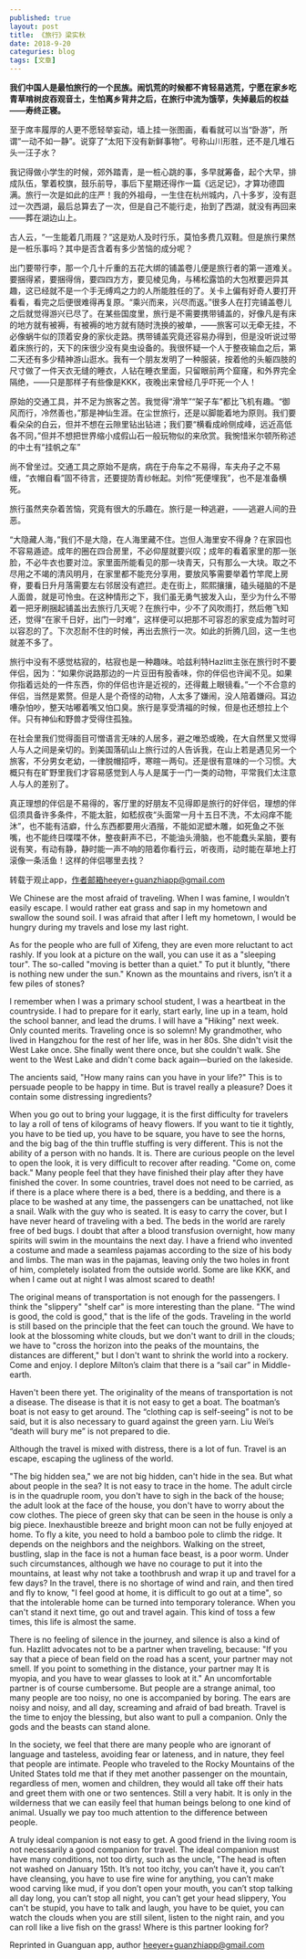 ```yaml
---
published: true
layout: post
title: 《旅行》梁实秋
date: 2018-9-20
categuries: blog
tags: [文章]
---
```


**我们中国人是最怕旅行的一个民族。闹饥荒的时候都不肯轻易逃荒，宁愿在家乡吃青草啃树皮吞观音土，生怕离乡背井之后，在旅行中流为饿莩，失掉最后的权益——寿终正寝。**

至于席丰履厚的人更不愿轻举妄动，墙上挂一张图画，看看就可以当“卧游”，所谓“一动不如一静”。说穿了“太阳下没有新鲜事物”。号称山川形胜，还不是几堆石头一汪子水？

我记得做小学生的时候，郊外踏青，是一桩心跳的事，多早就筹备，起个大早，排成队伍，擎着校旗，鼓乐前导，事后下星期还得作一篇《远足记》，才算功德圆满。旅行一次是如此的庄严！我的外祖母，一生住在杭州城内，八十多岁，没有逛过一次西湖，最后总算去了一次，但是自己不能行走，抬到了西湖，就没有再回来——葬在湖边山上。

古人云，“一生能着几雨屐？”这是劝人及时行乐，莫怕多费几双鞋。但是旅行果然是一桩乐事吗？其中是否含着有多少苦恼的成分呢？

出门要带行李，那一个几十斤重的五花大绑的铺盖卷儿便是旅行者的第一道难关。要捆得紧，要捆得俏，要四四方方，要见棱见角，与稀松露馅的大包袱要迥异其趣，这已经就不是一个手无缚鸡之力的人所能胜任的了。关卡上偏有好奇人要打开看看，看完之后便很难得再复原。“乘兴而来，兴尽而返。”很多人在打完铺盖卷儿之后就觉得游兴已尽了。在某些国度里，旅行是不需要携带铺盖的，好像凡是有床的地方就有被褥，有被褥的地方就有随时洗换的被单，——旅客可以无牵无挂，不必像蜗牛似的顶着安身的家伙走路。携带铺盖究竟还容易办得到，但是没听说过带着床旅行的，天下的床很少没有臭虫设备的。我很怀疑一个人于整夜输血之后，第二天还有多少精神游山逛水。我有一个朋友发明了一种服装，按着他的头躯四肢的尺寸做了一件天衣无缝的睡衣，人钻在睡衣里面，只留眼前两个窟窿，和外界完全隔绝，——只是那样子有些像是KKK，夜晚出来曾经几乎吓死一个人！

原始的交通工具，并不足为旅客之苦。我觉得“滑竿”“架子车”都比飞机有趣。“御风而行，冷然善也，”那是神仙生涯。在尘世旅行，还是以脚能着地为原则。我们要看朵朵的白云，但并不想在云隙里钻出钻进；我们要“横看成岭侧成峰，远近高低各不同，”但并不想把世界缩小成假山石一般玩物似的来欣赏。我惋惜米尔顿所称述的中土有“挂帆之车”

尚不曾坐过。交通工具之原始不是病，病在于舟车之不易得，车夫舟子之不易缠，“衣帽自看”固不待言，还要提防青纱帐起。刘伶“死便埋我”，也不是准备横死。

旅行虽然夹杂着苦恼，究竟有很大的乐趣在。旅行是一种逃避，——逃避人间的丑恶。

“大隐藏人海，”我们不是大隐，在人海里藏不住。岂但人海里安不得身？在家园也不容易遁迹。成年的圈在四合房里，不必仰屋就要兴叹；成年的看着家里的那一张脸，不必牛衣也要对泣。家里面所能看见的那一块青天，只有那么一大块。取之不尽用之不竭的清风明月，在家里都不能充分享用，要放风筝需要举着竹竿爬上房脊，要看日升月落需要左右邻居没有遮拦。走在街上，熙熙攘攘，磕头碰脑的不是人面兽，就是可怜虫。在这种情形之下，我们虽无勇气披发入山，至少为什么不带着一把牙刷捆起铺盖出去旅行几天呢？在旅行中，少不了风吹雨打，然后倦飞知还，觉得“在家千日好，出门一时难”，这样便可以把那不可容忍的家变成为暂时可以容忍的了。下次忍耐不住的时候，再出去旅行一次。如此的折腾几回，这一生也就差不多了。

旅行中没有不感觉枯寂的，枯寂也是一种趣味。哈兹利特Hazlitt主张在旅行时不要伴侣，因为：“如果你说路那边的一片豆田有股香味，你的伴侣也许闻不见。如果你指着远处的一件东西，你的伴侣也许是近视的，还得戴上眼镜看。”一个不合意的伴侣，当然是累赘。但是人是个奇怪的动物，人太多了嫌闹，没人陪着嫌闷。耳边嘈杂怕吵，整天咕嘟着嘴又怕口臭。旅行是享受清福的时候，但是也还想拉上个伴。只有神仙和野兽才受得住孤独。

在社会里我们觉得面目可憎语言无味的人居多，避之唯恐或晚，在大自然里又觉得人与人之间是亲切的。到美国落矶山上旅行过的人告诉我，在山上若是遇见另一个旅客，不分男女老幼，一律脱帽招呼，寒暄一两句。还是很有意味的一个习惯。大概只有在旷野里我们才容易感觉到人与人是属于一门一类的动物，平常我们太注意人与人的差别了。

真正理想的伴侣是不易得的，客厅里的好朋友不见得即是旅行的好伴侣，理想的伴侣须具备许多条件，不能太脏，如嵇叔夜“头面常一月十五日不洗，不太闷痒不能沐”，也不能有洁癖，什么东西都要用火酒揩，不能如泥塑木雕，如死鱼之不张嘴，也不能终日喋喋不休，整夜鼾声不已，不能油头滑脑，也不能蠢头呆脑，要有说有笑，有动有静，静时能一声不响的陪着你看行云，听夜雨，动时能在草地上打滚像一条活鱼！这样的伴侣哪里去找？

转载于观止app，作者邮箱heeyer+guanzhiapp@gmail.com

We Chinese are the most afraid of traveling. When I was famine, I wouldn’t easily escape. I would rather eat grass and sap in my hometown and swallow the sound soil. I was afraid that after I left my hometown, I would be hungry during my travels and lose my last right. 

As for the people who are full of Xifeng, they are even more reluctant to act rashly. If you look at a picture on the wall, you can use it as a "sleeping tour". The so-called "moving is better than a quiet." To put it bluntly, "there is nothing new under the sun." Known as the mountains and rivers, isn’t it a few piles of stones?

I remember when I was a primary school student, I was a heartbeat in the countryside. I had to prepare for it early, start early, line up in a team, hold the school banner, and lead the drums. I will have a "Hiking" next week. Only counted merits. Traveling once is so solemn! My grandmother, who lived in Hangzhou for the rest of her life, was in her 80s. She didn't visit the West Lake once. She finally went there once, but she couldn't walk. She went to the West Lake and didn't come back again—buried on the lakeside.

The ancients said, "How many rains can you have in your life?" This is to persuade people to be happy in time. But is travel really a pleasure? Does it contain some distressing ingredients?

When you go out to bring your luggage, it is the first difficulty for travelers to lay a roll of tens of kilograms of heavy flowers. If you want to tie it tightly, you have to be tied up, you have to be square, you have to see the horns, and the big bag of the thin truffle stuffing is very different. This is not the ability of a person with no hands. It is. There are curious people on the level to open the look, it is very difficult to recover after reading. "Come on, come back." Many people feel that they have finished their play after they have finished the cover. In some countries, travel does not need to be carried, as if there is a place where there is a bed, there is a bedding, and there is a place to be washed at any time, the passengers can be unattached, not like a snail. Walk with the guy who is seated. It is easy to carry the cover, but I have never heard of traveling with a bed. The beds in the world are rarely free of bed bugs. I doubt that after a blood transfusion overnight, how many spirits will swim in the mountains the next day. I have a friend who invented a costume and made a seamless pajamas according to the size of his body and limbs. The man was in the pajamas, leaving only the two holes in front of him, completely isolated from the outside world. Some are like KKK, and when I came out at night I was almost scared to death!

The original means of transportation is not enough for the passengers. I think the "slippery" "shelf car" is more interesting than the plane. "The wind is good, the cold is good," that is the life of the gods. Traveling in the world is still based on the principle that the feet can touch the ground. We have to look at the blossoming white clouds, but we don't want to drill in the clouds; we have to "cross the horizon into the peaks of the mountains, the distances are different," but I don't want to shrink the world into a rockery. Come and enjoy. I deplore Milton’s claim that there is a “sail car” in Middle-earth.

Haven't been there yet. The originality of the means of transportation is not a disease. The disease is that it is not easy to get a boat. The boatman’s boat is not easy to get around. The “clothing cap is self-seeing” is not to be said, but it is also necessary to guard against the green yarn. Liu Wei’s “death will bury me” is not prepared to die.

Although the travel is mixed with distress, there is a lot of fun. Travel is an escape, escaping the ugliness of the world.

"The big hidden sea," we are not big hidden, can't hide in the sea. But what about people in the sea? It is not easy to trace in the home. The adult circle is in the quadruple room, you don't have to sigh in the back of the house; the adult look at the face of the house, you don't have to worry about the cow clothes. The piece of green sky that can be seen in the house is only a big piece. Inexhaustible breeze and bright moon can not be fully enjoyed at home. To fly a kite, you need to hold a bamboo pole to climb the ridge. It depends on the neighbors and the neighbors. Walking on the street, bustling, slap in the face is not a human face beast, is a poor worm. Under such circumstances, although we have no courage to put it into the mountains, at least why not take a toothbrush and wrap it up and travel for a few days? In the travel, there is no shortage of wind and rain, and then tired and fly to know, "I feel good at home, it is difficult to go out at a time", so that the intolerable home can be turned into temporary tolerance. When you can't stand it next time, go out and travel again. This kind of toss a few times, this life is almost the same.

There is no feeling of silence in the journey, and silence is also a kind of fun. Hazlitt advocates not to be a partner when traveling, because: "If you say that a piece of bean field on the road has a scent, your partner may not smell. If you point to something in the distance, your partner may It is myopia, and you have to wear glasses to look at it." An uncomfortable partner is of course cumbersome. But people are a strange animal, too many people are too noisy, no one is accompanied by boring. The ears are noisy and noisy, and all day, screaming and afraid of bad breath. Travel is the time to enjoy the blessing, but also want to pull a companion. Only the gods and the beasts can stand alone.

In the society, we feel that there are many people who are ignorant of language and tasteless, avoiding fear or lateness, and in nature, they feel that people are intimate. People who traveled to the Rocky Mountains of the United States told me that if they met another passenger on the mountain, regardless of men, women and children, they would all take off their hats and greet them with one or two sentences. Still a very habit. It is only in the wilderness that we can easily feel that human beings belong to one kind of animal. Usually we pay too much attention to the difference between people.

A truly ideal companion is not easy to get. A good friend in the living room is not necessarily a good companion for travel. The ideal companion must have many conditions, not too dirty, such as the uncle, "The head is often not washed on January 15th. It’s not too itchy, you can’t have it, you can’t have cleansing, you have to use fire wine for anything, you can’t make wood carving like mud, if you don’t open your mouth, you can’t stop talking all day long, you can’t stop all night, you can’t get your head slippery, You can't be stupid, you have to talk and laugh, you have to be quiet, you can watch the clouds when you are still silent, listen to the night rain, and you can roll like a live fish on the grass! Where is this partner looking for?

Reprinted in Guanguan app, author heeyer+guanzhiapp@gmail.com
